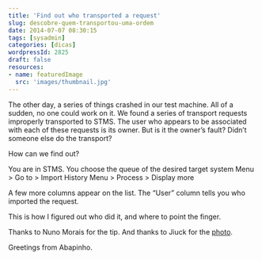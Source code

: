 ```yaml
---
title: 'Find out who transported a request'
slug: descobre-quem-transportou-uma-ordem
date: 2014-07-07 08:30:15
tags: [sysadmin]
categories: [dicas]
wordpressId: 2825
draft: false
resources:
- name: featuredImage
  src: 'images/thumbnail.jpg'
---
```

The other day, a series of things crashed in our test machine. All of a sudden, no one could work on it. We found a series of transport requests improperly transported to STMS. The user who appears to be associated with each of these requests is its owner. But is it the owner’s fault? Didn’t someone else do the transport?

How can we find out?

<!--more-->

You are in STMS.
You choose the queue of the desired target system
Menu > Go to > Import History
Menu > Process > Display more

A few more columns appear on the list. The “User” column tells you who imported the request.

This is how I figured out who did it, and where to point the finger.

Thanks to Nuno Morais for the tip.
And thanks to Jiuck for the [photo][1].

Greetings from Abapinho.

   [1]: https://www.flickr.com/photos/jiuck/7758480164
